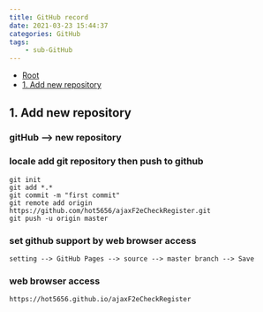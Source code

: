 ```yaml
---
title: GitHub record
date: 2021-03-23 15:44:37
categories: GitHub
tags:
	- sub-GitHub
---
```


*   [Root](../README.md)
*   [1. Add new repository](#a1)

<h2 id="a1">1. Add new repository</h2>

### gitHub --> new repository
### locale add git repository then push to github
	git init
	git add *.*
	git commit -m "first commit"
	git remote add origin https://github.com/hot5656/ajaxF2eCheckRegister.git
	git push -u origin master
### set github support by web browser access
	setting --> GitHub Pages --> source --> master branch --> Save
### web browser access
	https://hot5656.github.io/ajaxF2eCheckRegister
	
